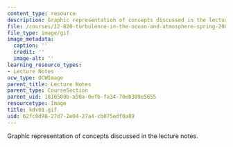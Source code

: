 ```yaml
---
content_type: resource
description: Graphic representation of concepts discussed in the lecture notes.
file: /courses/12-820-turbulence-in-the-ocean-and-atmosphere-spring-2007/62fc0d9827d72e0427a4cb075edf0a89_kdv01.gif
file_type: image/gif
image_metadata:
  caption: ''
  credit: ''
  image-alt: ''
learning_resource_types:
- Lecture Notes
ocw_type: OCWImage
parent_title: Lecture Notes
parent_type: CourseSection
parent_uid: 1816500b-a90a-0efb-fa34-70eb309e5655
resourcetype: Image
title: kdv01.gif
uid: 62fc0d98-27d7-2e04-27a4-cb075edf0a89
---
```

Graphic representation of concepts discussed in the lecture notes.

